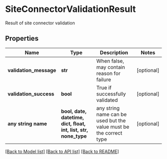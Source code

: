 # SiteConnectorValidationResult

Result of site connector validation

## Properties
Name | Type | Description | Notes
------------ | ------------- | ------------- | -------------
**validation_message** | **str** | When false, may contain reason for failure | [optional] 
**validation_success** | **bool** | True if successfully validated | [optional] 
**any string name** | **bool, date, datetime, dict, float, int, list, str, none_type** | any string name can be used but the value must be the correct type | [optional]

[[Back to Model list]](../README.md#documentation-for-models) [[Back to API list]](../README.md#documentation-for-api-endpoints) [[Back to README]](../README.md)


